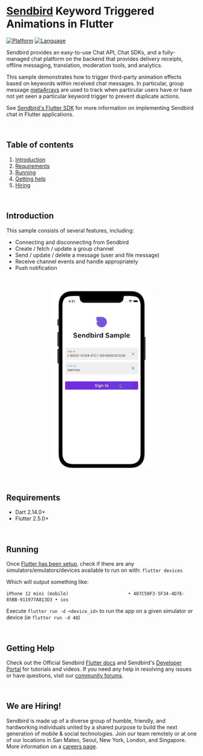 # [Sendbird](https://sendbird.com) Keyword Triggered Animations in Flutter

[![Platform](https://img.shields.io/badge/platform-flutter-blue)](https://flutter.dev/)
[![Language](https://img.shields.io/badge/language-dart-blue)](https://dart.dev/)

Sendbird provides an easy-to-use Chat API, Chat SDKs, and a fully-managed chat platform on the backend that provides delivery receipts, offline messaging, translation, moderation tools, and analytics. 

This sample demonstrates how to trigger third-party animation effects based on keywords within received chat messages. In particular, group message [metaArrays](https://sendbird.com/docs/chat/v3/flutter/guides/group-channel-advanced#2-add-extra-data-to-a-message?&utm_source=github&utm_medium=referral&utm_campaign=repo&utm_content=sendbird-confetti-flutter-sample) are used to track when particular users have or have not yet seen a particular keyword trigger to prevent duplicate actions. 

See [Sendbird's Flutter SDK](https://github.com/sendbird/sendbird-sdk-flutter) for more information on implementing Sendbird chat in Flutter applications. 

<br />

## Table of contents

  1. [Introduction](#introduction)
  1. [Requirements](#requirements)
  1. [Running](#running)
  1. [Getting help](#getting-help)
  1. [Hiring](#we-are-hiring)

<br />

## Introduction

This sample consists of several features, including:

* Connecting and disconnecting from Sendbird 
* Create / fetch / update a group channel  
* Send / update / delete a message (user and file message)
* Receive channel events and handle appropriately
* Push notification 

<br />

<p align="center">
<img src="repo_assets/flutter_confetti.gif">
</p>

<br />

## Requirements
- Dart 2.14.0+
- Flutter 2.5.0+

<br />

## Running
Once [Flutter has been setup](https://flutter.dev/docs/get-started/install), check if there are any simulators/emulators/devices available to run on with:
`flutter devices`

Which will output something like:
```
iPhone 12 mini (mobile)                      • 487C50F3-5F34-4D7E-85BB-911977A813D3 • ios
```

Execute `flutter run -d <device_id>` to run the app on a given simulator or device (ie `flutter run -d 48`)

<br />

## Getting Help
Check out the Official Sendbird [Flutter docs](https://sendbird.com/docs/chat/v3/flutter/quickstart/send-first-message?&utm_source=github&utm_medium=referral&utm_campaign=repo&utm_content=sendbird-confetti-flutter-sample) and Sendbird's [Developer Portal](https://sendbird.com/developer?&utm_source=github&utm_medium=referral&utm_campaign=repo&utm_content=sendbird-confetti-flutter-sample) for tutorials and videos. If you need any help in resolving any issues or have questions, visit our [community forums](https://community.sendbird.com?&utm_source=github&utm_medium=referral&utm_campaign=repo&utm_content=sendbird-confetti-flutter-sample).

<br />

## We are Hiring!
Sendbird is made up of a diverse group of humble, friendly, and hardworking individuals united by a shared purpose to build the next generation of mobile & social technologies. Join our team remotely or at one of our locations in San Mateo, Seoul, New York, London, and Singapore. More information on a [careers page](https://sendbird.com/careers?&utm_source=github&utm_medium=referral&utm_campaign=repo&utm_content=sendbird-confetti-flutter-sample).
